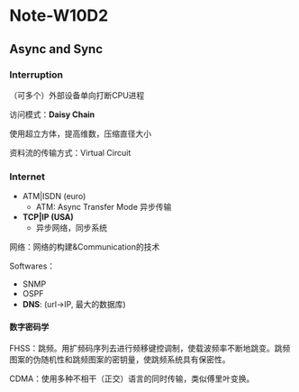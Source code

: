 # Note-W10D2



## Async and Sync

### Interruption

（可多个）外部设备单向打断CPU进程

访问模式：**Daisy Chain** 

使用超立方体，提高维数，压缩直径大小

资料流的传输方式：Virtual Circuit

### Internet

- ATM|ISDN (euro)
  - ATM: Async Transfer Mode 异步传输 
- **TCP|IP (USA)**
  - 异步网络，同步系统

网络：网络的构建&Communication的技术

Softwares：

- SNMP
- OSPF
- **DNS**: (url->IP, 最大的数据库)



#### 数字密码学

FHSS：跳频。用扩频码序列去进行频移键控调制，使载波频率不断地跳变。跳频图案的伪随机性和跳频图案的密钥量，使跳频系统具有保密性。

CDMA：使用多种不相干（正交）语言的同时传输，类似傅里叶变换。

